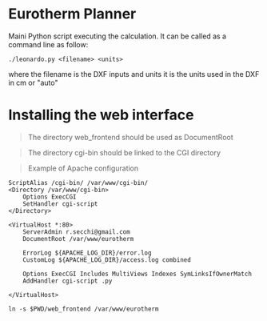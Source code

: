 # Eurotherm Planner

Maini Python script executing the calculation. It can be called as a command line as follow:
```
./leonardo.py <filename> <units>
```
where the filename is the DXF inputs and units it is the units used in the DXF in cm or "auto"

# Installing the web interface

>The directory web\_frontend should be used as DocumentRoot

>The directory cgi-bin should be linked to the CGI directory

>Example of Apache configuration

```
ScriptAlias /cgi-bin/ /var/www/cgi-bin/
<Directory /var/www/cgi-bin>
    Options ExecCGI
    SetHandler cgi-script
</Directory>

<VirtualHost *:80>
    ServerAdmin r.secchi@gmail.com
    DocumentRoot /var/www/eurotherm

    ErrorLog ${APACHE_LOG_DIR}/error.log
    CustomLog ${APACHE_LOG_DIR}/access.log combined

    Options ExecCGI Includes MultiViews Indexes SymLinksIfOwnerMatch
    AddHandler cgi-script .py

</VirtualHost>
```

```
ln -s $PWD/web_frontend /var/www/eurotherm
```


